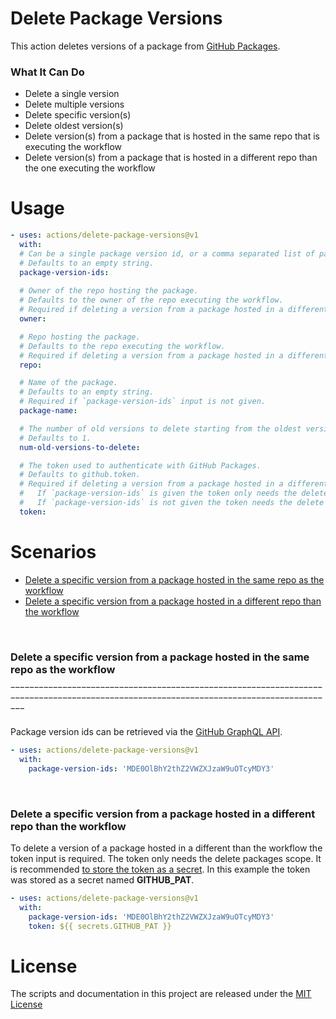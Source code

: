 # Delete Package Versions

This action deletes versions of a package from [GitHub Packages](https://github.com/features/packages). 

### What It Can Do

* Delete a single version
* Delete multiple versions
* Delete specific version(s) 
* Delete oldest version(s)
* Delete version(s) from a package that is hosted in the same repo that is executing the workflow
* Delete version(s) from a package that is hosted in a different repo than the one executing the workflow

# Usage

```yaml
- uses: actions/delete-package-versions@v1
  with:
  # Can be a single package version id, or a comma separated list of package version ids.
  # Defaults to an empty string.
  package-version-ids:
  
  # Owner of the repo hosting the package.
  # Defaults to the owner of the repo executing the workflow.
  # Required if deleting a version from a package hosted in a different repo than the one executing the workflow.
  owner:

  # Repo hosting the package.
  # Defaults to the repo executing the workflow.
  # Required if deleting a version from a package hosted in a different repo than the one executing the workflow.
  repo:

  # Name of the package.
  # Defaults to an empty string.
  # Required if `package-version-ids` input is not given.
  package-name:

  # The number of old versions to delete starting from the oldest version.
  # Defaults to 1.
  num-old-versions-to-delete:

  # The token used to authenticate with GitHub Packages.
  # Defaults to github.token.
  # Required if deleting a version from a package hosted in a different repo than the one executing the workflow.
  #   If `package-version-ids` is given the token only needs the delete packages scope.
  #   If `package-version-ids` is not given the token needs the delete packages scope and the read packages scope
  token:
```

# Scenarios

* [Delete a specific version from a package hosted in the same repo as the workflow](#delete-a-specific-version-from-a-package-hosted-in-the-same-repo-as-the-workflow)
* [Delete a specific version from a package hosted in a different repo than the workflow](#delete-a-specific-version-from-a-package-hosted-in-a-different-repo-than-the-workflow)

<br>

### Delete a specific version from a package hosted in the same repo as the workflow

&oline;&oline;&oline;&oline;&oline;&oline;&oline;&oline;&oline;&oline;&oline;&oline;&oline;&oline;&oline;&oline;&oline;&oline;&oline;&oline;&oline;&oline;&oline;&oline;&oline;&oline;&oline;&oline;&oline;&oline;&oline;&oline;&oline;&oline;&oline;&oline;&oline;&oline;&oline;&oline;&oline;&oline;&oline;&oline;&oline;&oline;&oline;&oline;&oline;&oline;&oline;&oline;&oline;&oline;&oline;&oline;&oline;&oline;&oline;&oline;&oline;&oline;&oline;&oline;&oline;&oline;&oline;&oline;&oline;&oline;&oline;&oline;&oline;&oline;&oline;&oline;&oline;&oline;&oline;&oline;&oline;&oline;&oline;&oline;&oline;&oline;&oline;&oline;&oline;&oline;&oline;&oline;&oline;&oline;&oline;&oline;&oline;&oline;&oline;&oline;&oline;&oline;&oline;&oline;&oline;&oline;&oline;&oline;&oline;&oline;&oline;&oline;&oline;&oline;&oline;&oline;&oline;&oline;&oline;&oline;&oline;&oline;&oline;&oline;&oline;&oline;&oline;&oline;&oline;&oline;&oline;&oline;&oline;&oline;&oline;

Package version ids can be retrieved via the [GitHub GraphQL API](https://developer.github.com/v4/previews/#github-packages).

```yaml
- uses: actions/delete-package-versions@v1
  with:
    package-version-ids: 'MDE0OlBhY2thZ2VWZXJzaW9uOTcyMDY3'
```

<br>

### Delete a specific version from a package hosted in a different repo than the workflow

To delete a version of a package hosted in a different than the workflow the token input is required. The token only needs the delete packages scope. It is recommended [to store the token as a secret](https://help.github.com/en/actions/configuring-and-managing-workflows/creating-and-storing-encrypted-secrets). In this example the token was stored as a secret named __GITHUB_PAT__.

```yaml
- uses: actions/delete-package-versions@v1
  with:
    package-version-ids: 'MDE0OlBhY2thZ2VWZXJzaW9uOTcyMDY3'
    token: ${{ secrets.GITHUB_PAT }}
```



# License

The scripts and documentation in this project are released under the [MIT License](https://github.com/actions/delete-package-versions/blob/master/LICENSE)

